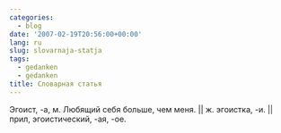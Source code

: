 ```yaml
---
categories:
  - blog
date: '2007-02-19T20:56:00+00:00'
lang: ru
slug: slovarnaja-statja
tags:
  - gedanken
  - gedanken
title: Словарная статья
---
```




Эгоист, -а, м. Любящий себя больше, чем меня. || ж. эгоистка, -и. || прил, эгоистический, -ая, -ое.